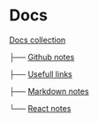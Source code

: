 # Docs

[Docs collection](https://github.com/Romtrooper/docs/blob/master/README.md)

├── [Github notes](https://github.com/Romtrooper/docs/blob/master/github.md)

├── [Usefull links](https://github.com/Romtrooper/docs/blob/master/links.md)

├── [Markdown notes](https://github.com/Romtrooper/docs/blob/master/markdown.md)

└── [React notes](https://github.com/Romtrooper/docs/blob/master/react.md)

